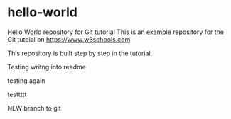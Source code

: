 # hello-world
Hello World repository for Git tutorial
This is an example repository for the Git tutoial on https://www.w3schools.com

This repository is built step by step in the tutorial. 

Testing writng into readme

testing again


testtttt

NEW branch to git
